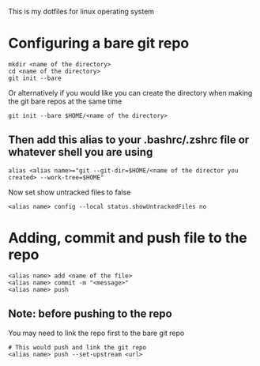 This is my dotfiles for linux operating system</br> 

# Configuring a bare git repo

```
mkdir <name of the directory>
cd <name of the directory>
git init --bare
```

Or alternatively if you would like you can create the directory when making the git bare repos at the same time </br> 

```
git init --bare $HOME/<name of the directory>
```

## Then add this alias to your .bashrc/.zshrc file or whatever shell you are using 

```
alias <alias name>="git --git-dir=$HOME/<name of the director you created> --work-tree=$HOME"
```

Now set show untracked files to false

```
<alias name> config --local status.showUntrackedFiles no
```

# Adding, commit and push file to the repo

```
<alias name> add <name of the file>
<alias name> commit -m "<message>"
<alias name> push
```

## Note: before pushing to the repo
You may need to link the repo first to the bare git repo

```
# This would push and link the git repo
<alias name> push --set-upstream <url>
```

